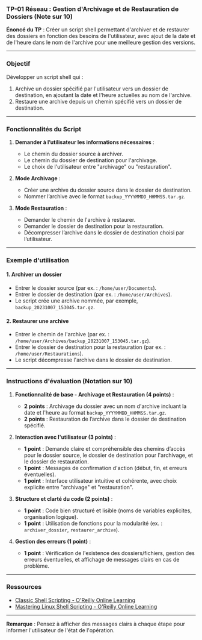 ### TP-01 Réseau : Gestion d'Archivage et de Restauration de Dossiers (Note sur 10)

**Énoncé du TP** : Créer un script shell permettant d'archiver et de restaurer des dossiers en fonction des besoins de l'utilisateur, avec ajout de la date et de l'heure dans le nom de l'archive pour une meilleure gestion des versions.

---

### Objectif
Développer un script shell qui :
1. Archive un dossier spécifié par l'utilisateur vers un dossier de destination, en ajoutant la date et l'heure actuelles au nom de l'archive.
2. Restaure une archive depuis un chemin spécifié vers un dossier de destination.

---

### Fonctionnalités du Script

1. **Demander à l’utilisateur les informations nécessaires** :
   - Le chemin du dossier source à archiver.
   - Le chemin du dossier de destination pour l'archivage.
   - Le choix de l'utilisateur entre "archivage" ou "restauration".

2. **Mode Archivage** :
   - Créer une archive du dossier source dans le dossier de destination.
   - Nommer l’archive avec le format `backup_YYYYMMDD_HHMMSS.tar.gz`.

3. **Mode Restauration** :
   - Demander le chemin de l'archive à restaurer.
   - Demander le dossier de destination pour la restauration.
   - Décompresser l’archive dans le dossier de destination choisi par l’utilisateur.

---

### Exemple d'utilisation

#### 1. Archiver un dossier
   - Entrer le dossier source (par ex. : `/home/user/Documents`).
   - Entrer le dossier de destination (par ex. : `/home/user/Archives`).
   - Le script crée une archive nommée, par exemple, `backup_20231007_153045.tar.gz`.

#### 2. Restaurer une archive
   - Entrer le chemin de l'archive (par ex. : `/home/user/Archives/backup_20231007_153045.tar.gz`).
   - Entrer le dossier de destination pour la restauration (par ex. : `/home/user/Restaurations`).
   - Le script décompresse l'archive dans le dossier de destination.

---

### Instructions d'évaluation (Notation sur 10)

1. **Fonctionnalité de base - Archivage et Restauration (4 points)** :
   - **2 points** : Archivage du dossier avec un nom d'archive incluant la date et l'heure au format `backup_YYYYMMDD_HHMMSS.tar.gz`.
   - **2 points** : Restauration de l’archive dans le dossier de destination spécifié.

2. **Interaction avec l'utilisateur (3 points)** :
   - **1 point** : Demande claire et compréhensible des chemins d’accès pour le dossier source, le dossier de destination pour l'archivage, et le dossier de restauration.
   - **1 point** : Messages de confirmation d'action (début, fin, et erreurs éventuelles).
   - **1 point** : Interface utilisateur intuitive et cohérente, avec choix explicite entre "archivage" et "restauration".

3. **Structure et clarté du code (2 points)** :
   - **1 point** : Code bien structuré et lisible (noms de variables explicites, organisation logique).
   - **1 point** : Utilisation de fonctions pour la modularité (ex. : `archiver_dossier`, `restaurer_archive`).

4. **Gestion des erreurs (1 point)** :
   - **1 point** : Vérification de l'existence des dossiers/fichiers, gestion des erreurs éventuelles, et affichage de messages clairs en cas de problème.

---

### Ressources
- [Classic Shell Scripting - O'Reilly Online Learning](https://www.oreilly.com/library/view/classic-shell-scripting/0596005954/)
- [Mastering Linux Shell Scripting - O'Reilly Online Learning](https://www.oreilly.com/library/view/mastering-linux-shell/9781784396978/index.html)

---

**Remarque** : Pensez à afficher des messages clairs à chaque étape pour informer l'utilisateur de l'état de l'opération.
